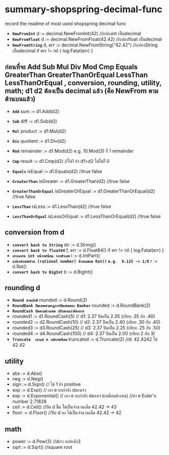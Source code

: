 # summary-shopspring-decimal-func
record the readme of most used shopspring decimal func
- **`NewFromInt`**
  d := decimal.NewFromInt(42)   //แปลงint เป็นdecimal
- **`NewFromFloat`**
  d := decimal.NewFromFloat(42.42)   //แปลงfloat เป็นdecimal
- **`NewFromString`**
  d, err := decimal.NewFromString("42.42")   //แปลงString เป็นdecimal
  if err != nil {
    log.Fatal(err)
  }
## ก่อนที่จะ Add Sub Mul Div Mod Cmp Equals GreaterThan GreaterThanOrEqual LessThan LessThanOrEqual , conversion, rounding, utility, math; d1 d2 ต้องเป็น decimal แล้ว (คือ NewFrom ตามด้านบนแล้ว)
- **`Add`**
  sum := d1.Add(d2)
- **`Sub`**
  diff := d1.Sub(d2)
- **`Mul`**
  product := d1.Mul(d2)
- **`Div`**
  quotient := d1.Div(d2)
- **`Mod`**
  remainder := d1.Mod(d2)   e.g. 10.Mod(3) ก็ 1 remainder

- **`Cmp`**
  result := d1.Cmp(d2)    //ได้1 ถ้า d1>d2  ไม่ใช่ก็ 0
- **`Equals`**
  isEqual := d1.Equals(d2)   //true false
- **`GreaterThan`**
  isGreater := d1.GreaterThan(d2)   //true false
- **`GreaterThanOrEqual`**
  isGreaterOrEqual := d1.GreaterThanOrEqual(d2)   //true false
- **`LessThan`**
  isLess := d1.LessThan(d2)   //true false
- **`LessThanOrEqual`**
  isLessOrEqual := d1.LessThanOrEqual(d2)   //true false
  
## conversion from d
- **`convert back to String`**
  str := d.String()
- **`convert back to float64`**
  f, err := d.Float64()
  if err != nil {
      log.Fatal(err)
  }
- **`เอาเฉพาะ int หน้าทศนิยม จากตัวเลข`**
  i := d.IntPart()
- **`แปลงค่าเศษส่วน (rational number) ด้วยเมธอด Rat()`**
  **`e.g.  0.125 -> 1/8`**
  r := d.Rat()
- **`convert back to BigInt`**
  b := d.BigInt()
  
## rounding d
- **`Round ตามปกติ`**
  rounded := d.Round(2)
- **`RoundBank ปัดเศษตามกฎการปัดเศษของ Banker`**
  rounded := d.RoundBank(2)
- **`RoundCash ปัดตามช่วงเศษ ปรับตามเราต้องการ`**
- rounded1 := d1.RoundCash(5)  // d1: 2.37 ปัดเป็น 2.35 (เทียบ .35 กับ .40)
- rounded2 := d2.RoundCash(10)  // d2: 2.37 ปัดเป็น 2.40 (เทียบ .30 กับ .40)
- rounded3 := d3.RoundCash(25)  // d3: 2.37 ปัดเป็น 2.25 (เทียบ .25 กับ .50)
- rounded4 := d4.RoundCash(100)  // d4: 2.37 ปัดเป็น 2.00 (เทียบ 2 กับ 3)
- **`Truncate  เอาแค่ n หลักทศนิยม`**
  truncated := d.Truncate(2)   //d: 42.4242 ได้ 42.42

## utility
- abs := d.Abs()
- neg := d.Neg()
- sign := d.Sign()          // ได้ 1 ถ้า positive
- exp := d.Exp()  // เอา e ยกกำลัง dของเรา
- exp := d.Exponential()  // เอา e ยกกำลัง dของเรา(เหมือนข้างบน) //ค่า e Euler's number 2.71828
- ceil := d.Ceil()  //ปัด d ขึ้น ได้เป็นจำนวนเต็ม   42.42 -> 43
- floor := d.Floor()  //ปัด d ลง ได้เป็นจำนวนเต็ม   42.42 -> 42
## math
- power := d.Pow(3)  //dเรา ยกกำลัง3
- sqrt := d.Sqrt()  //square root
   
